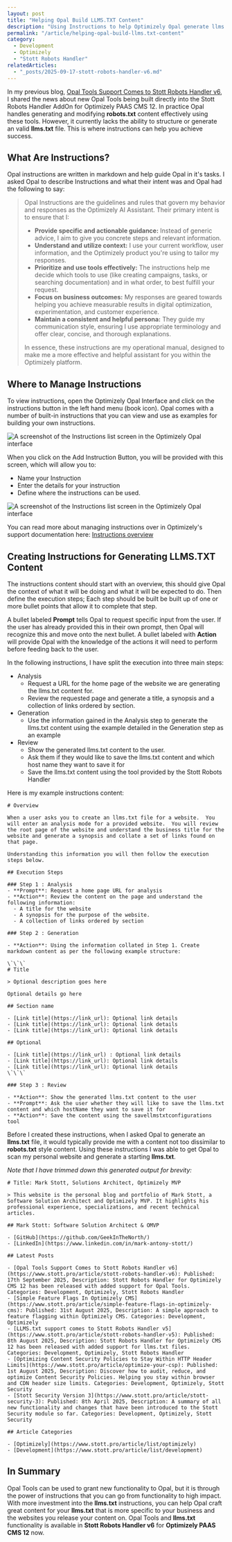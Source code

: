 ```yaml
---
layout: post
title: "Helping Opal Build LLMS.TXT Content"
description: "Using Instructions to help Optimizely Opal generate llms.txt content."
permalink: "/article/helping-opal-build-llms.txt-content"
category:
  - Development
  - Optimizely
  - "Stott Robots Handler"
relatedArticles:
  - "_posts/2025-09-17-stott-robots-handler-v6.md"
---
```


In my previous blog, [Opal Tools Support Comes to Stott Robots Handler v6](/article/stott-robots-handler-v6), I shared the news about new Opal Tools being built directly into the Stott Robots Handler AddOn for Optimizely PAAS CMS 12.  In practice Opal handles generating and modifying **robots.txt** content effectively using these tools.  However, it currently lacks the ability to structure or generate an valid **llms.txt** file. This is where instructions can help you achieve success.

## What Are Instructions?

Opal instructions are written in markdown and help guide Opal in it's tasks. I asked Opal to describe Instructions and what their intent was and Opal had the following to say:
 
>Opal Instructions are the guidelines and rules that govern my behavior and responses as the Optimizely AI Assistant. Their primary intent is to ensure that I:
>
>- **Provide specific and actionable guidance:** Instead of generic advice, I aim to give you concrete steps and relevant information.
>- **Understand and utilize context:** I use your current workflow, user information, and the Optimizely product you're using to tailor my responses.
>- **Prioritize and use tools effectively:** The instructions help me decide which tools to use (like creating campaigns, tasks, or searching documentation) and in what order, to best fulfill your request.
>- **Focus on business outcomes:** My responses are geared towards helping you achieve measurable results in digital optimization, experimentation, and customer experience.
>- **Maintain a consistent and helpful persona:** They guide my communication style, ensuring I use appropriate terminology and offer clear, concise, and thorough explanations.
>
>In essence, these instructions are my operational manual, designed to make me a more effective and helpful assistant for you within the Optimizely platform.

## Where to Manage Instructions

To view instructions, open the Optimizely Opal Interface and click on the instructions button in the left hand menu (book icon).  Opal comes with a number of built-in instructions that you can view and use as examples for building your own instructions.

![A screenshot of the Instructions list screen in the Optimizely Opal interface](/assets/robots-handler-opal-tools-7.png)

When you click on the Add Instruction Button, you will be provided with this screen, which will allow you to:

- Name your Instruction
- Enter the details for your instruction
- Define where the instructions can be used.

![A screenshot of the Instructions list screen in the Optimizely Opal interface](/assets/robots-handler-opal-tools-8.png)

You can read more about managing instructions over in Optimizely's support documentation here: [Instructions overview](https://support.optimizely.com/hc/en-us/articles/36353487109133-Instructions-overview)

## Creating Instructions for Generating LLMS.TXT Content

The instructions content should start with an overview, this should give Opal the context of what it will be doing and what it will be expected to do.  Then define the execution steps; Each step should be built be built up of one or more bullet points that allow it to complete that step.

A bullet labeled **Prompt** tells Opal to request specific input from the user. If the user has already provided this in their own prompt, then Opal will recognize this and move onto the next bullet.  A bullet labeled with **Action** will provide Opal with the knowledge of the actions it will need to perform before feeding back to the user.

In the following instructions, I have split the execution into three main steps:

- Analysis
  - Request a URL for the home page of the website we are generating the llms.txt content for.
  - Review the requested page and generate a title, a synopsis and a collection of links ordered by section.
- Generation
  - Use the information gained in the Analysis step to generate the llms.txt content using the example detailed in the Generation step as an example
- Review
  - Show the generated llms.txt content to the user.
  - Ask them if they would like to save the llms.txt content and which host name they want to save it for
  - Save the llms.txt content using the tool provided by the Stott Robots Handler

Here is my example instructions content:

```
# Overview

When a user asks you to create an llms.txt file for a website.  You will enter an analysis mode for a provided website.  You will review the root page of the website and understand the business title for the website and generate a synopsis and collate a set of links found on that page.

Understanding this information you will then follow the execution steps below.

## Execution Steps

### Step 1 : Analysis
- **Prompt**: Request a home page URL for analysis
- **Action**: Review the content on the page and understand the following information:
  - A title for the website
  - A synopsis for the purpose of the website.
  - A collection of links ordered by section

### Step 2 : Generation

- **Action**: Using the information collated in Step 1. Create markdown content as per the following example structure:

\`\`\`
# Title

> Optional description goes here

Optional details go here

## Section name

- [Link title](https://link_url): Optional link details
- [Link title](https://link_url): Optional link details
- [Link title](https://link_url): Optional link details

## Optional

- [Link title](https://link_url) : Optional link details
- [Link title](https://link_url): Optional link details
- [Link title](https://link_url): Optional link details
\`\`\`

### Step 3 : Review

- **Action**: Show the generated llms.txt content to the user
- **Prompt**: Ask the user whether they will like to save the llms.txt content and which hostName they want to save it for
- **Action**: Save the content using the savellmstxtconfigurations tool
```

Before I created these instructions, when I asked Opal to generate an **llms.txt** file, it would typically provide me with a content not too dissimilar to **robots.txt** style content.  Using these instructions I was able to get Opal to scan my personal website and generate a starting **llms.txt**.

_Note that I have trimmed down this generated output for brevity:_

```
# Title: Mark Stott, Solutions Architect, Optimizely MVP

> This website is the personal blog and portfolio of Mark Stott, a Software Solution Architect and Optimizely MVP. It highlights his professional experience, specializations, and recent technical articles.

## Mark Stott: Software Solution Architect & OMVP

- [GitHub](https://github.com/GeekInTheNorth/)
- [LinkedIn](https://www.linkedin.com/in/mark-antony-stott/)

## Latest Posts

- [Opal Tools Support Comes to Stott Robots Handler v6](https://www.stott.pro/article/stott-robots-handler-v6): Published: 17th September 2025, Description: Stott Robots Handler for Optimizely CMS 12 has been released with added support for Opal Tools. Categories: Development, Optimizely, Stott Robots Handler
- [Simple Feature Flags In Optimizely CMS](https://www.stott.pro/article/simple-feature-flags-in-optimizely-cms): Published: 31st August 2025, Description: A simple approach to feature flagging within Optimizely CMS. Categories: Development, Optimizely
- [LLMS.txt support comes to Stott Robots Handler v5](https://www.stott.pro/article/stott-robots-handler-v5): Published: 8th August 2025, Description: Stott Robots Handler for Optimizely CMS 12 has been released with added support for llms.txt files. Categories: Development, Optimizely, Stott Robots Handler
- [Optimizing Content Security Policies to Stay Within HTTP Header Limits](https://www.stott.pro/article/optimize-your-csp): Published: 1st August 2025, Description: Discover how to audit, reduce, and optimize Content Security Policies. Helping you stay within browser and CDN header size limits. Categories: Development, Optimizely, Stott Security
- [Stott Security Version 3](https://www.stott.pro/article/stott-security-3): Published: 8th April 2025, Description: A summary of all new functionality and changes that have been introduced to the Stott Security module so far. Categories: Development, Optimizely, Stott Security

## Article Categories

- [Optimizely](https://www.stott.pro/article/list/optimizely)
- [Development](https://www.stott.pro/article/list/development)
```

## In Summary

Opal Tools can be used to grant new functionality to Opal, but it is through the power of instructions that you can go from functionality to high impact.  With more investment into the **llms.txt** instructions, you can help Opal craft great content for your **llms.txt** that is more specific to your business and the websites you release your content on.  Opal Tools and **llms.txt** functionality is available in **Stott Robots Handler v6** for **Optimizely PAAS CMS 12** now.
